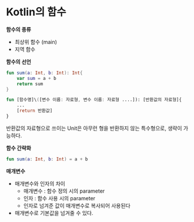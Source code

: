 # Kotlin의 함수

**함수의 종류**

- 최상위 함수 (main)
- 지역 함수

**함수의 선언**

```kotlin
fun sum(a: Int, b: Int): Int{
    var sum = a + b
    return sum
}
```

```kotlin
fun [함수명]\([변수 이름: 자료형, 변수 이름: 자료형 ....]): [반환값의 자료형]{
    ...
    [return 반환값]
}
```

반환값의 자료형으로 쓰이는 Unit은 아무런 형을 반환하지 않는 특수형으로, 생략이 가능하다.

**함수 간략화**

```kotlin
fun sum(a: Int, b: Int) = a + b
```

**매개변수**

- 매개변수와 인자의 차이
  - 매개변수 : 함수 정의 시의 parameter
  - 인자 : 함수 사용 시의 parameter
  - 인자로 넘겨준 값이 매개변수로 복사되어 사용된다
- 매개변수로 기본값을 넘겨줄 수 있다.